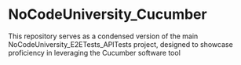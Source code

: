 # NoCodeUniversity_Cucumber
This repository serves as a condensed version of the main NoCodeUniversity_E2ETests_APITests project, designed to showcase proficiency in leveraging the Cucumber software tool
